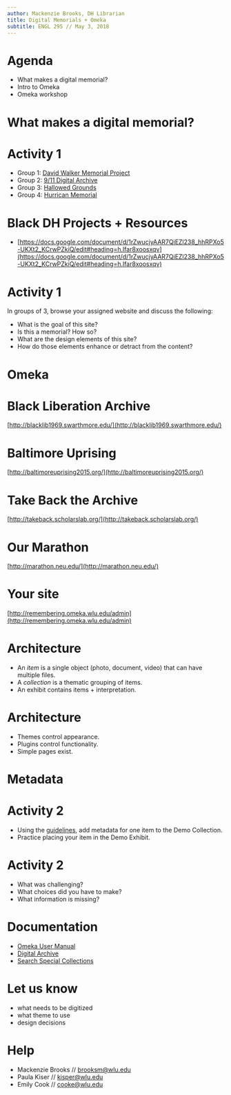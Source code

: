 ```yaml
---
author: Mackenzie Brooks, DH Librarian
title: Digital Memorials + Omeka
subtitle: ENGL 295 // May 3, 2018
---
```


# Agenda
* What makes a digital memorial? 
* Intro to Omeka 
* Omeka workshop

# What makes a digital memorial?

# Activity 1
* Group 1: [David Walker Memorial Project](http://www.davidwalkermemorial.org/david-walker)
* Group 2: [9/11 Digital Archive](http://911digitalarchive.org/)
* Group 3: [Hallowed Grounds](https://spark.adobe.com/page/3pmJR6un1szMN/)
* Group 4: [Hurrican Memorial](http://hurricanememorial.org)

# Black DH Projects + Resources
* [https://docs.google.com/document/d/1rZwucjyAAR7QiEZl238_hhRPXo5-UKXt2_KCrwPZkiQ/edit#heading=h.lfar8xoosxqv](https://docs.google.com/document/d/1rZwucjyAAR7QiEZl238_hhRPXo5-UKXt2_KCrwPZkiQ/edit#heading=h.lfar8xoosxqv)

# Activity 1
In groups of 3, browse your assigned website and discuss the following:

* What is the goal of this site?
* Is this a memorial? How so?
* What are the design elements of this site? 
* How do those elements enhance or detract from the content? 

# Omeka 

# Black Liberation Archive
[http://blacklib1969.swarthmore.edu/](http://blacklib1969.swarthmore.edu/)

# Baltimore Uprising
[http://baltimoreuprising2015.org/](http://baltimoreuprising2015.org/)

# Take Back the Archive
[http://takeback.scholarslab.org/](http://takeback.scholarslab.org/)

# Our Marathon
[http://marathon.neu.edu/](http://marathon.neu.edu/)

# Your site
[http://remembering.omeka.wlu.edu/admin](http://remembering.omeka.wlu.edu/admin)

# Architecture
* An *item* is a single object (photo, document, video) that can have multiple files. 
* A *collection* is a thematic grouping of items. 
* An exhibit contains items + interpretation. 

# Architecture
* Themes control appearance.
* Plugins control functionality.
* Simple pages exist.

# Metadata 


# Activity 2
* Using the [guidelines](http://omeka.org/classic/docs/Content/Working_with_Dublin_Core/#interpreting-dublin-core-fields-in-omeka), add metadata for one item to the Demo Collection. 
* Practice placing your item in the Demo Exhibit.

# Activity 2
* What was challenging?
* What choices did you have to make? 
* What information is missing?

# Documentation
* [Omeka User Manual](http://omeka.org/classic/docs/)
* [Digital Archive](https://repository.wlu.edu/)
* [Search Special Collections](http://archivesspace.wlu.edu/)

# Let us know
* what needs to be digitized
* what theme to use
* design decisions 

# Help
* Mackenzie Brooks // brooksm@wlu.edu
* Paula Kiser // kisper@wlu.edu
* Emily Cook  // cooke@wlu.edu



